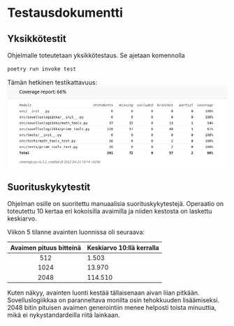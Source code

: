 # Testausdokumentti
## Yksikkötestit
Ohjelmalle toteutetaan yksikkötestaus. Se ajetaan komennolla

```bash
poetry run invoke test
```
Tämän hetkinen testikattavuus:
![](https://github.com/nikolaipaukkonen/tiralabra2022/blob/main/dokumentaatio/2022_04_23_coverage.png)

## Suorituskykytestit

Ohjelman osille on suoritettu manuaalisia suorituskykytestejä. Operaatio on toteutettu 10 kertaa eri kokoisilla avaimilla ja niiden kestosta on laskettu keskiarvo.

Viikon 5 tilanne avainten luonnissa oli seuraava:

|Avaimen pituus bitteinä | Keskiarvo 10:llä kerralla |
|:----:	| :------------	|
|512     | 1.503     |
|1024    | 13.970    |
|2048    | 114.510   |

Kuten näkyy, avainten luonti kestää tällaisenaan aivan liian pitkään. Sovelluslogiikkaa on paranneltava monilta osin tehokkuuden lisäämiseksi. 2048 bitin pituisen avaimen generointiin menee helposti toista minuuttia, mikä ei nykystandardeilla riitä lainkaan.
